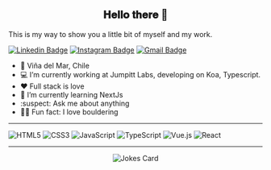 <div align="center">
  <h2> 𝐇𝐞𝐥𝐥𝐨 𝐭𝐡𝐞𝐫𝐞 👋</h2>
</div>


This is my way to show you a little bit of myself and my work. 


[![Linkedin Badge](https://img.shields.io/badge/-Linkedin-blue?style=flat&logo=Linkedin&logoColor=white&link=https://www.linkedin.com/in/martin-lara-264756208/)](https://www.linkedin.com/in/martin-lara-264756208/)
[![Instagram Badge](https://img.shields.io/badge/-@martin.lara.s-purple?style=flat&logo=instagram&logoColor=white&link=https://www.instagram.com/martin.lara.s/)](https://www.instagram.com/martin.lara.s/)
[![Gmail Badge](https://img.shields.io/badge/-Contact_me-c14438?style=flat&logo=Gmail&logoColor=white&link=mailto:martin.lara@sansano.usm.cl)](mailto:martin.lara@sansano.usm.cl)


- :round_pushpin: Viña del Mar, Chile
- :computer: I’m currently working at Jumpitt Labs, developing on Koa, Typescript.
- :hearts: Full stack is love
- :sparkler: I’m currently learning NextJs
- :suspect: Ask me about anything 
- 🧗‍♂️ Fun fact: I love bouldering

----

![HTML5](https://img.shields.io/badge/-HTML5-%23E44D27?style=flat-square&logo=html5&logoColor=ffffff)
![CSS3](https://img.shields.io/badge/-CSS3-%231572B6?style=flat-square&logo=css3)
![JavaScript](https://img.shields.io/badge/-JavaScript-%23F7DF1C?style=flat-square&logo=javascript&logoColor=000000&labelColor=%23F7DF1C&color=%23FFCE5A)
![TypeScript](https://img.shields.io/badge/-TypeScript-007ACC?style=flat-square&logo=typescript&logoColor=white)
![Vue.js](https://img.shields.io/badge/-Vue.js-%232c3e50?style=flat-square&logo=vuedotjs)
![React](https://img.shields.io/badge/-React-%23282C34?style=flat-square&logo=react)

----
<div align="center">
  <img src="https://readme-jokes.vercel.app/api" alt="Jokes Card" />
  </div>
